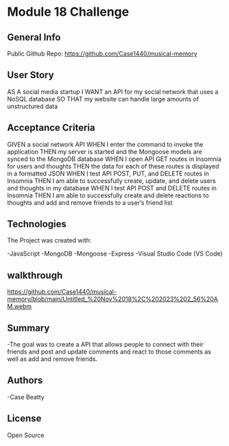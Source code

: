 # Module 18 Challenge

## General Info

Public Github Repo: https://github.com/Case1440/musical-memory

## User Story

AS A social media startup
I WANT an API for my social network that uses a NoSQL database
SO THAT my website can handle large amounts of unstructured data


## Acceptance Criteria

GIVEN a social network API
WHEN I enter the command to invoke the application
THEN my server is started and the Mongoose models are synced to the MongoDB database
WHEN I open API GET routes in Insomnia for users and thoughts
THEN the data for each of these routes is displayed in a formatted JSON
WHEN I test API POST, PUT, and DELETE routes in Insomnia
THEN I am able to successfully create, update, and delete users and thoughts in my database
WHEN I test API POST and DELETE routes in Insomnia
THEN I am able to successfully create and delete reactions to thoughts and add and remove friends to a user’s friend list


## Technologies

The Project was created with:

-JavaScript
-MongoDB
-Mongoose
-Express
-Visual Studio Code (VS Code)

## walkthrough

https://github.com/Case1440/musical-memory/blob/main/Untitled_%20Nov%2018%2C%202023%202_56%20AM.webm

## Summary

-The goal was to create a API that allows people to connect with their friends and post and update comments and react to those comments as well as add and remove friends.

## Authors

-Case Beatty

## License

Open Source
